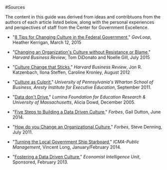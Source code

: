 #Sources

The content in this guide was derived from ideas and contribtuons from the authors of each article listed below, along with the personal experiences and perspectives of staff from the Center for Government Excellence.

* "[8 Tips for Changing Culture in the Federal Government](https://www.govloop.com/community/blog/8-tips-culture-change/)," *GovLoop*, Heather Kerrigan, March 12, 2015

* "[Changing an Organization's Culture without Resistance or Blame](https://hbr.org/2015/07/changing-an-organizations-culture-without-resistance-or-blame)," *Harvard Business Review*, Tom DiDonato and Noelle Gill, July 2015

* "[Culture Change that Sticks](https://hbr.org/2012/07/cultural-change-that-sticks)," *Harvard Business Review*, Jon R. Katzenbach, Ilona Steffen, Caroline Kronley, August 2012

* "[Culture as Culprit](http://executiveeducation.wharton.upenn.edu/thought-leadership/wharton-at-work/2011/09/four-steps-culture-change)," *University of Pennsylvania's Wharton School of Business, Aresty Institute for Executive Education*, September 2011. 

* "[Data don't Drive](https://www.luminafoundation.org/files/publications/datadontdrive2005.pdf)," *Lumina Foundation for Education Research & University of Massachusetts*, Alicia Dowd, December 2005.

* "[Five Steps to Building a Data Driven Culture](http://www.forbes.com/sites/emc/2014/06/06/5-steps-to-a-data-driven-culture/)," *Forbes*, Gail Dutton, June 2014.

* "[How do you Change an Organizational Culture](http://www.forbes.com/sites/stevedenning/2011/07/23/how-do-you-change-an-organizational-culture/)," *Forbes*, Steve Denning, July 2011.

* "[Turning the Local Government Ship Starboard](https://cms.leoncountyfl.gov/Portals/0/county_admin/Published%20Articles/PMStarboardArticleVL.pdf)," *ICMA-Public Management*, Vincent Long, January/February 2014.

* "[Fostering a Data Driven Culture](http://www.economistinsights.com/technology-innovation/analysis/fostering-data-driven-culture)," *Economist Intelligence Unit*, Sponsored, February 2013. 
